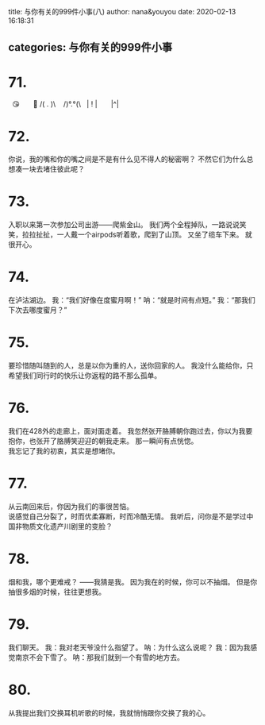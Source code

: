 title: 与你有关的999件小事(八)
author: nana&youyou
date: 2020-02-13 16:18:31

categories: 与你有关的999件小事
---

# 71.

  &nbsp;  😘  &nbsp; &nbsp; &nbsp;  🥰
/(  .  )\ &nbsp;&nbsp; /)°.°(\\
  &nbsp; | ! |   &nbsp; &nbsp; &nbsp;     |^|<!-- more -->

# 72.

你说，我的嘴和你的嘴之间是不是有什么见不得人的秘密啊？
不然它们为什么总想凑一块去堵住彼此呢？

# 73.

入职以来第一次参加公司出游——爬紫金山。
我们两个全程掉队，一路说说笑笑，拉拉扯扯，一人戴一个airpods听着歌，爬到了山顶。
又坐了缆车下来。
就很开心。

# 74.

在泸沽湖边。
我：“我们好像在度蜜月啊！”
呐：“就是时间有点短。”
我：“那我们下次去哪度蜜月？”

# 75.

要珍惜随叫随到的人，总是以你为重的人，送你回家的人。
我没什么能给你，只希望我们同行时的快乐让你返程的路不那么孤单。

# 76.

我们在428外的走廊上，面对面走着。
我忽然张开胳膊朝你跑过去，你以为我要抱你，也张开了胳膊笑迎迎的朝我走来。
那一瞬间有点恍惚。<br>我忘记了我的初衷，其实是想堵你。

# 77.

从云南回来后，你因为我们的事很苦恼。<br>说感觉自己分裂了，时而优柔寡断，时而冷酷无情。
我听后，问你是不是学过中国非物质文化遗产川剧里的变脸？

# 78.

烟和我，哪个更难戒？
——我猜是我。
因为我在的时候，你可以不抽烟。
但是你抽很多烟的时候，往往更想我。

# 79.

我们聊天。
我：我对老天爷没什么指望了。
呐：为什么这么说呢？
我：因为我感觉南京不会下雪了。
呐：那我们就到一个有雪的地方去。

# 80.

从我提出我们交换耳机听歌的时候，我就悄悄跟你交换了我的心。
